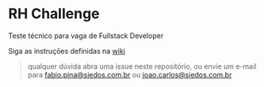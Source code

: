 # RH Challenge
Teste técnico para vaga de Fullstack Developer

Siga as instruções definidas na [wiki](https://gitlab.com/Siedos/rh-challenge-affonso/-/wikis/home)

> qualquer dúvida abra uma issue neste repositório, ou envie um e-mail para 
> [fabio.pina@siedos.com.br](mailto:fabio.pina@siedos.com.br) ou [joao.carlos@siedos.com.br](mailto:joao.carlos@siedos.com.br)
